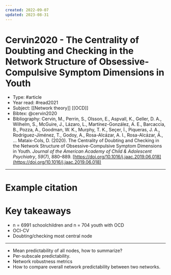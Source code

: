```yaml
---
created: 2022-09-07
updated: 2023-08-31
---
```

# Cervin2020 - The Centrality of Doubting and Checking in the Network Structure of Obsessive-Compulsive Symptom Dimensions in Youth

* Type: #article
* Year read: #read2021
* Subject: [[Network theory]] [[OCD]]
* Bibtex: @cervin2020
* Bibliography: Cervin, M., Perrin, S., Olsson, E., Aspvall, K., Geller, D. A., Wilhelm, S., McGuire, J., Lázaro, L., Martínez-González, A. E., Barcaccia, B., Pozza, A., Goodman, W. K., Murphy, T. K., Seçer, İ., Piqueras, J. A., Rodríguez-Jiménez, T., Godoy, A., Rosa-Alcázar, A. I., Rosa-Alcázar, Á., … Mataix-Cols, D. (2020). The Centrality of Doubting and Checking in the Network Structure of Obsessive-Compulsive Symptom Dimensions in Youth. _Journal of the American Academy of Child & Adolescent Psychiatry_, _59_(7), 880–889. [https://doi.org/10.1016/j.jaac.2019.06.018](https://doi.org/10.1016/j.jaac.2019.06.018)
---
# Example citation


# Key takeaways
* n = 6991 schoolchildren and n = 704 youth with OCD
* OCI-CV
* Doubting/checking most central node

---

- Mean predictability of all nodes, how to summarize?
- Per-subscale predictability.
- Network robustness metrics
- How to compare overall network predictability between two networks.